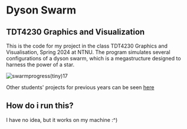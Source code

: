 # Dyson Swarm
## TDT4230 Graphics and Visualization

This is the code for my project in the class TDT4230 Graphics and Visualisation, Spring 2024 at NTNU. The program simulates several configurations of a dyson swarm, which is a megastructure designed to harness the power of a star.


![swarmprogress(tiny)17](https://github.com/jesper2k/dysonswarm/assets/55808963/d37765fc-3bdc-4018-b954-2a376da99992)


Other students' projects for previous years can be seen [here](https://www.idi.ntnu.no/grupper/vis/teaching/)



## How do i run this?

I have no idea, but it works on my machine :^)
